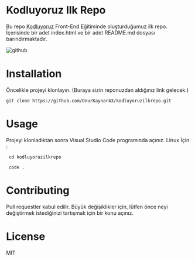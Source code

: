 # Kodluyoruz Ilk Repo 
Bu repo [Kodluyoruz](https://kodluyoruz.org/tr/kodluyoruz/) Front-End Eğitiminde oluşturduğumuz ilk repo. İçerisinde bir adet index.html ve bir adet README.md dosyası barındırmaktadır.

![github](https://github.com/OnurKaynar43/kodluyoruzilkrepo/blob/main/github.jpg)
# Installation
Öncelikle projeyi klonlayın. (Buraya sizin reponuzdan aldığınız link gelecek.) 
```
git clone https://github.com/OnurKaynar43/kodluyoruzilkrepo.git
```
 # Usage
 Projeyi klonladıktan sonra Visual Studio Code programında açınız.
 Linux İçin :
```
 cd kodluyoruzilkrepo

 code .
 ```
 # Contributing
 Pull requestler kabul edilir. Büyük değişiklikler için, lütfen önce neyi değiştirmek istediğinizi tartışmak için bir konu açınız.
 # License
MIT

